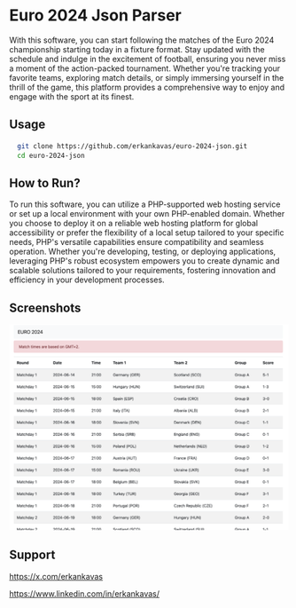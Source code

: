 # Euro 2024 Json Parser

With this software, you can start following the matches of the Euro 2024 championship starting today in a fixture format. Stay updated with the schedule and indulge in the excitement of football, ensuring you never miss a moment of the action-packed tournament. Whether you're tracking your favorite teams, exploring match details, or simply immersing yourself in the thrill of the game, this platform provides a comprehensive way to enjoy and engage with the sport at its finest.

## Usage 

```bash 
  git clone https://github.com/erkankavas/euro-2024-json.git
  cd euro-2024-json
  ```

## How to Run?

To run this software, you can utilize a PHP-supported web hosting service or set up a local environment with your own PHP-enabled domain. Whether you choose to deploy it on a reliable web hosting platform for global accessibility or prefer the flexibility of a local setup tailored to your specific needs, PHP's versatile capabilities ensure compatibility and seamless operation. Whether you're developing, testing, or deploying applications, leveraging PHP's robust ecosystem empowers you to create dynamic and scalable solutions tailored to your requirements, fostering innovation and efficiency in your development processes.

## Screenshots

![Working...](https://github.com/erkankavas/euro-2024-json/blob/main/demo.png)

## Support

https://x.com/erkankavas

https://www.linkedin.com/in/erkankavas/